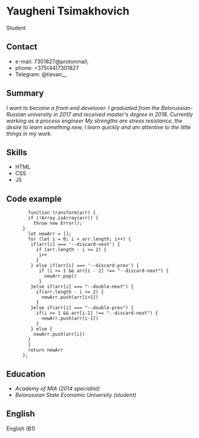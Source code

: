 # Yaugheni Tsimakhovich

  Student
  
## Contact

  * e-mail: 7301827@protonmail;
  * phone: +375(44)7301827
  * Telegram: @tievan__
  
## Summary

  *I want to become a front-end develover. 
  I graduated from the Belorussian-Russian university in 2017 and received master's degree in 2018. 
  Currently working as a process engineer
  My strengths are stress resistance, the desire to learn something new, I learn quickly and am attentive to the little things in my work.*
  
## Skills 

  * HTML
  * CSS
  * JS
  
## Code example
```
        function transform(arr) {
        if (!Array.isArray(arr)) {
          throw new Error();
      }
        let newArr = [];
        for (let i = 0; i < arr.length; i++) {
         if(arr[i] === '--discard-next') {
           if (arr.length - i >= 2) {
            i++
           }
         } else if(arr[i] === '--discard-prev') {
            if (i >= 1 && arr[i - 2] !== "--discard-next") {
              newArr.pop()
            }
         }else if(arr[i] === "--double-next") {
           if(arr.length - i >= 2) {
             newArr.push(arr[i+1])
           }
         }else if(arr[i] === "--double-prev") {
           if(i >= 1 && arr[i-2] !== "--discard-next") {
             newArr.push(arr[i-1])
           }
         } else {
          newArr.push(arr[i])
        }
        }
        return newArr
      };

```
## Education

  * *Academy of MIA  (2014 specialist)*
  * *Belorussian State Economic University (student)*
  
  
## English

  English (B1)
